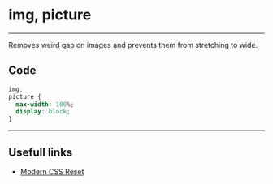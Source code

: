 # img, picture

---

Removes weird gap on images and prevents them from stretching to wide.

## Code

```css
img,
picture {
  max-width: 100%;
  display: block;
}
```

---

## Usefull links

- [Modern CSS Reset](https://github.com/hankchizljaw/modern-css-reset)
